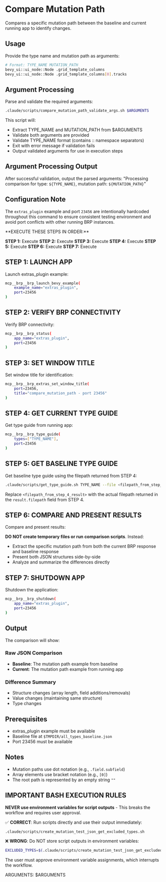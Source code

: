 # Compare Mutation Path

Compares a specific mutation path between the baseline and current running app to identify changes.

## Usage

Provide the type name and mutation path as arguments:

```bash
# Format: TYPE_NAME MUTATION_PATH
bevy_ui::ui_node::Node .grid_template_columns
bevy_ui::ui_node::Node .grid_template_columns[0].tracks
```

## Argument Processing

Parse and validate the required arguments:

```bash
.claude/scripts/compare_mutation_path_validate_args.sh $ARGUMENTS
```

This script will:
- Extract TYPE_NAME and MUTATION_PATH from $ARGUMENTS
- Validate both arguments are provided
- Validate TYPE_NAME format (contains :: namespace separators)
- Exit with error message if validation fails
- Output validated arguments for use in execution steps

## Argument Processing Output

After successful validation, output the parsed arguments:
"Processing comparison for type: `${TYPE_NAME}`, mutation path: `${MUTATION_PATH}`"

## Configuration Note

The `extras_plugin` example and port `23456` are intentionally hardcoded throughout this command to ensure consistent testing environment and avoid port conflicts with other running BRP instances.

<ExecutionSteps>
**EXECUTE THESE STEPS IN ORDER:**

**STEP 1:** Execute <LaunchApp/>
**STEP 2:** Execute <VerifyBrpConnectivity/>
**STEP 3:** Execute <SetWindowTitle/>
**STEP 4:** Execute <GetCurrentTypeGuide/>
**STEP 5:** Execute <GetBaselineTypeGuide/>
**STEP 6:** Execute <CompareAndPresentResults/>
**STEP 7:** Execute <ShutdownApp/>
</ExecutionSteps>

## STEP 1: LAUNCH APP

<LaunchApp>
Launch extras_plugin example:

```bash
mcp__brp__brp_launch_bevy_example(
    example_name="extras_plugin",
    port=23456
)
```
</LaunchApp>

## STEP 2: VERIFY BRP CONNECTIVITY

<VerifyBrpConnectivity>
Verify BRP connectivity:

```bash
mcp__brp__brp_status(
    app_name="extras_plugin",
    port=23456
)
```
</VerifyBrpConnectivity>

## STEP 3: SET WINDOW TITLE

<SetWindowTitle>
Set window title for identification:

```bash
mcp__brp__brp_extras_set_window_title(
    port=23456,
    title="compare_mutation_path - port 23456"
)
```
</SetWindowTitle>

## STEP 4: GET CURRENT TYPE GUIDE

<GetCurrentTypeGuide>
Get type guide from running app:

```bash
mcp__brp__brp_type_guide(
    types=["TYPE_NAME"],
    port=23456
)
```
</GetCurrentTypeGuide>

## STEP 5: GET BASELINE TYPE GUIDE

<GetBaselineTypeGuide>
Get baseline type guide using the filepath returned from STEP 4:

```bash
.claude/scripts/get_type_guide.sh TYPE_NAME --file <filepath_from_step_4_result>
```

Replace `<filepath_from_step_4_result>` with the actual filepath returned in the `result.filepath` field from STEP 4.
</GetBaselineTypeGuide>

## STEP 6: COMPARE AND PRESENT RESULTS

<CompareAndPresentResults>
Compare and present results:

**DO NOT create temporary files or run comparison scripts**. Instead:
- Extract the specific mutation path from both the current BRP response and baseline response
- Present both JSON structures side-by-side
- Analyze and summarize the differences directly
</CompareAndPresentResults>

## STEP 7: SHUTDOWN APP

<ShutdownApp>
Shutdown the application:

```bash
mcp__brp__brp_shutdown(
    app_name="extras_plugin",
    port=23456
)
```
</ShutdownApp>

## Output

The comparison will show:

### Raw JSON Comparison
- **Baseline**: The mutation path example from baseline
- **Current**: The mutation path example from running app

### Difference Summary
- Structure changes (array length, field additions/removals)
- Value changes (maintaining same structure)
- Type changes

## Prerequisites

- extras_plugin example must be available
- Baseline file at `$TMPDIR/all_types_baseline.json`
- Port 23456 must be available

## Notes

- Mutation paths use dot notation (e.g., `.field.subfield`)
- Array elements use bracket notation (e.g., `[0]`)
- The root path is represented by an empty string `""`

## IMPORTANT BASH EXECUTION RULES

**NEVER use environment variables for script outputs** - This breaks the workflow and requires user approval.

✅ **CORRECT**: Run scripts directly and use their output immediately:
```bash
.claude/scripts/create_mutation_test_json_get_excluded_types.sh
```

❌ **WRONG**: Do NOT store script outputs in environment variables:
```bash
EXCLUDED_TYPES=$(.claude/scripts/create_mutation_test_json_get_excluded_types.sh)
```

The user must approve environment variable assignments, which interrupts the workflow.

ARGUMENTS: $ARGUMENTS
